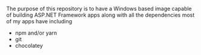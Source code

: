 The purpose of this repository is to have a Windows based image capable of building ASP.NET Framework apps along with all the dependencies most of my apps have including 
- npm and/or yarn 
- git
- chocolatey
